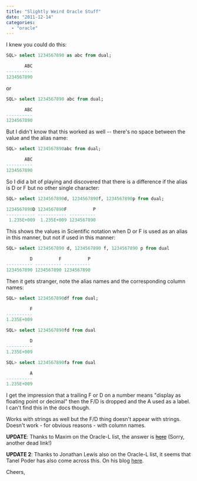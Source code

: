```yaml
---
title: "Slightly Weird Oracle Stuff"
date: "2011-12-14"
categories: 
  - "oracle"
---
```


I knew you could do this:

```sql
SQL> select 1234567890 as abc from dual;

       ABC
----------
1234567890
```

or

```sql
SQL> select 1234567890 abc from dual;

       ABC
----------
1234567890
```

But I didn't know that this worked as well -- there's no space between the value and the alias name:

```sql
SQL> select 1234567890abc from dual;

       ABC
----------
1234567890
```

So I did a bit of playing and discovered that there is a difference if the alias is D or F but no other single character:

```sql
SQL> select 1234567890d, 1234567890f, 1234567890p from dual;

1234567890D 1234567890F          P
----------- ----------- ----------
 1.235E+009  1.235E+009 1234567890
```

This shows the values in Scientific notation when D or F is used as an alias in this manner, but not if used in this manner:

```sql
SQL> select 1234567890 d, 1234567890 f, 1234567890 p from dual

         D          F          P
---------- ---------- ----------
1234567890 1234567890 1234567890
```

Then it gets stranger, note the alias names and the corresponding column names:

```sql
SQL> select 1234567890df from dual;

         F
----------
1.235E+009

SQL> select 1234567890fd from dual

         D
----------
1.235E+009

SQL> select 1234567890fa from dual

         A
----------
1.235E+009
```

I get the impression that a trailing F or D on a number means "display as floating point or decimal" then the F/D is dropped and the A used as a label. I can't find this in the docs though.

Works with strings as well but the F/D thing doesn't appear with strings. Doesn't work - for obvious reasons - with column names.

**UPDATE**: Thanks to Maxim on the Oracle-L list, the answer is [~~here~~](http://docs.oracle.com/cd/E11882_01/server.112/e26088/sql_elements003.htm#sthref357 "http://docs.oracle.com/cd/E11882_01/server.112/e26088/sql_elements003.htm#sthref357") (Sorry, another dead link!)

**UPDATE 2**: Thanks to Jonathan Lewis also on the Oracle-L list, it seems that Tanel Poder has also come across this. On his blog [here](http://blog.tanelpoder.com/2011/01/10/is-this-valid-sql-syntax/ "http://blog.tanelpoder.com/2011/01/10/is-this-valid-sql-syntax/").

Cheers,
